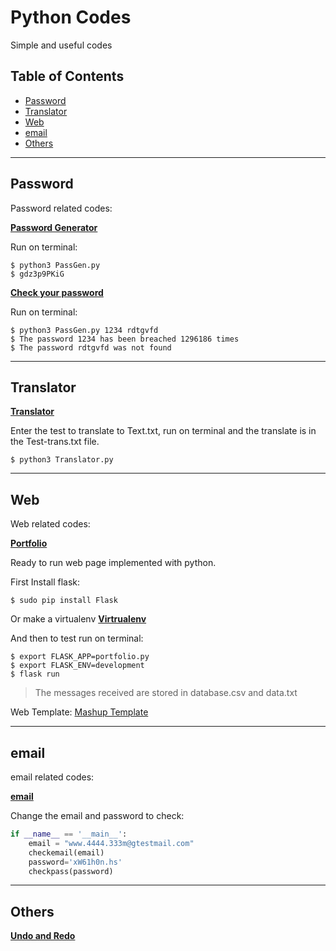 # Python Codes
Simple and useful codes

## Table of Contents

- [Password](#password)
- [Translator](#translator)
- [Web](#web)
- [email](#email)
- [Others](#others)


---
## Password

Password related codes:

<a href="https://github.com/rodoliva/Python_Codes/tree/master/Check%20Pass" target="_blank">**Password Generator**</a>

Run on terminal:
```shell
$ python3 PassGen.py
$ gdz3p9PKiG
```

<a href="https://github.com/rodoliva/Python_Codes/tree/master/Check%20Pass" target="_blank">**Check your password**</a>

Run on terminal:
```shell
$ python3 PassGen.py 1234 rdtgvfd
$ The password 1234 has been breached 1296186 times
$ The password rdtgvfd was not found

```

---
## Translator
<a href="https://github.com/rodoliva/Python_Codes/tree/master/Translator" target="_blank">**Translator**</a>

Enter the test to translate to Text.txt, run on terminal and the translate is in the Test-trans.txt file.
```shell
$ python3 Translator.py
```

---
## Web

Web related codes:

<a href="https://github.com/rodoliva/Python_Codes/tree/master/Web%20Server" target="_blank">**Portfolio**</a>

Ready to run web page implemented with python.

First Install flask:
```shell
$ sudo pip install Flask
```
Or make a virtualenv <a href="https://github.com/rodoliva/Python_Codes/tree/master/Web%20Server" target="_blank">**Virtrualenv**</a> 

And then to test run on terminal:
```shell
$ export FLASK_APP=portfolio.py
$ export FLASK_ENV=development
$ flask run
```
> The messages received are stored in database.csv and data.txt

Web Template: <a href="http://www.mashup-template.com/templates.html" target="_blank">Mashup Template</a> 

---
## email

email related codes:

<a href="https://github.com/rodoliva/Python_Codes/tree/master/email" target="_blank">**email**</a>

Change the email and password to check:
```python
if __name__ == '__main__':
    email = "www.4444.333m@gtestmail.com"
    checkemail(email)
    password='xW61h0n.hs'
    checkpass(password)
```

---
## Others

<a href="https://github.com/rodoliva/Undo_Redo_Manager" target="_blank">**Undo and Redo**</a>
